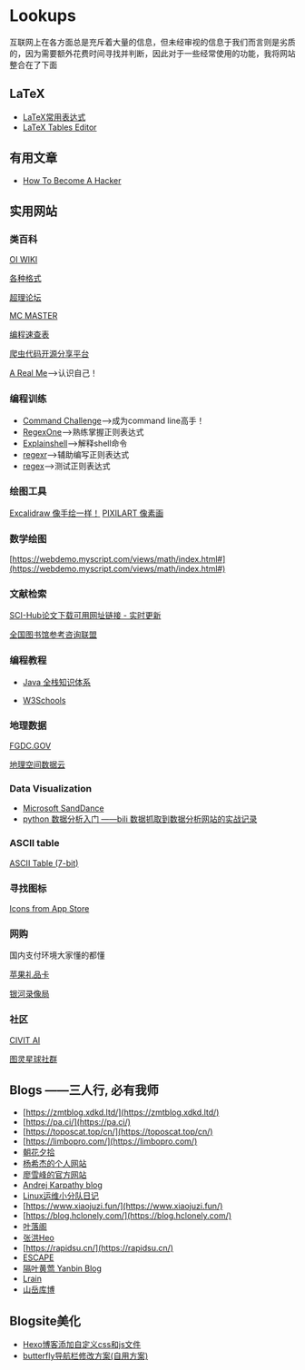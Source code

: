# Lookups

互联网上在各方面总是充斥着大量的信息，但未经审视的信息于我们而言则是劣质的，因为需要额外花费时间寻找并判断，因此对于一些经常使用的功能，我将网站整合在了下面

## LaTeX

- [LaTeX常用表达式](./blog/posts/LaTeX常用表达式.md)
- [LaTeX Tables Editor](https://www.latex-tables.com/)

## 有用文章

- [How To Become A Hacker](http://www.catb.org/~esr/faqs/hacker-howto.html)

## 实用网站

### 类百科
[OI WIKI](https://oi-wiki.org/)

[各种格式](https://docs.fileformat.com/zh/presentation/potx/)

[超理论坛](https://chaoli.club/)

[MC MASTER](https://www.mcmaster.com/)

[编程速查表](https://www.isqqw.com/ref/)

[爬虫代码开源分享平台](https://chowluking.com/share)

[A Real Me](https://www.arealme.com/cn)-->认识自己！

### 编程训练

- [Command Challenge](https://cmdchallenge.com/)—->成为command line高手！
- [RegexOne](https://regexone.com/)-->熟练掌握正则表达式
- [Explainshell](https://explainshell.com/)-->解释shell命令
- [regexr](https://regexr.com/)-->辅助编写正则表达式
- [regex](https://regex101.com/)-->测试正则表达式

### 绘图工具

[Excalidraw 像手绘一样！](https://excalidraw.com/)
[PIXILART 像素画](https://www.pixilart.com/)

### 数学绘图

[https://webdemo.myscript.com/views/math/index.html#](https://webdemo.myscript.com/views/math/index.html#)


### 文献检索

[SCI-Hub论文下载可用网址链接 - 实时更新](https://tool.yovisun.com/scihub/?tdsourcetag=s_pctim_aiomsg)

[全国图书馆参考咨询联盟](http://www.ucdrs.superlib.net)

### 编程教程

- [Java 全栈知识体系](https://www.pdai.tech/)

- [W3Schools](https://www.w3schools.com/)

### 地理数据

[FGDC.GOV](https://www.fgdc.gov/resources/download-geospatial-standards)

[地理空间数据云](https://www.gscloud.cn/#page1)

### Data Visualization

- [Microsoft SandDance](https://microsoft.github.io/SandDance/)
- [python 数据分析入门 ——bili 数据抓取到数据分析网站的实战记录](https://zfe.space/post/python_bili.html)

### ASCII table
[ASCII Table (7-bit)](https://web.cs.dal.ca/~zyu/ascii.html)

### 寻找图标

[Icons from App Store](https://c.subeiz.com/)

### 网购

国内支付环境大家懂的都懂

[苹果礼品卡](https://shop.pockyt.io/pc/home)

[银河录像局](https://nf.video/yinhe/web/?sharedId=159388)

### 社区

[CIVIT AI](https://civitai.com/)

[图灵星球社群](https://turingplanet.org/community/)

## Blogs ——三人行, 必有我师

- [https://zmtblog.xdkd.ltd/](https://zmtblog.xdkd.ltd/)
- [https://pa.ci/](https://pa.ci/)
- [https://toposcat.top/cn/](https://toposcat.top/cn/)
- [https://limbopro.com/](https://limbopro.com/)
- [朝花夕拾](https://blog.shipengx.com/)
- [杨希杰的个人网站](https://yang-xijie.github.io/)
- [廖雪峰的官方网站](https://www.liaoxuefeng.com/)
- [Andrej Karpathy blog](https://karpathy.github.io/)
- [Linux运维小分队日记](https://www.wangairui.com/)
- [https://www.xiaojuzi.fun/](https://www.xiaojuzi.fun/)
- [https://blog.hclonely.com/](https://blog.hclonely.com/)
- [叶落阁](https://yelog.org/)
- [张洪Heo](https://blog.zhheo.com/)
- [https://rapidsu.cn/](https://rapidsu.cn/)
- [ESCAPE](https://www.escapelife.site/categories/)
- [隔叶黄莺 Yanbin Blog](https://yanbin.blog/)
- [Lrain](https://www.cnblogs.com/lrain)
- [山岳库博](https://kmar.top/)

## Blogsite美化

- [Hexo博客添加自定义css和js文件](https://blog.leonus.cn/2022/custom.html)
- [butterfly导航栏修改方案(自用方案)](https://blog.anheyu.com/posts/8e53.html)